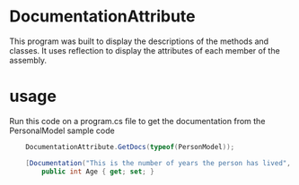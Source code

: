 # DocumentationAttribute
This program was built to display the descriptions of the methods and classes. It uses reflection to display the attributes of each member of the assembly.

# usage
Run this code on a program.cs file to get the documentation from the PersonalModel sample code
```C#
    DocumentationAttribute.GetDocs(typeof(PersonModel));
```

```C#
    [Documentation("This is the number of years the person has lived", "Only takes an integer (int)")]
        public int Age { get; set; }
```
